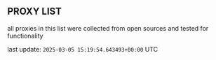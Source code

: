## PROXY LIST

all proxies in this list were collected from open sources and tested for functionality

last update: `2025-03-05 15:19:54.643493+00:00` UTC
